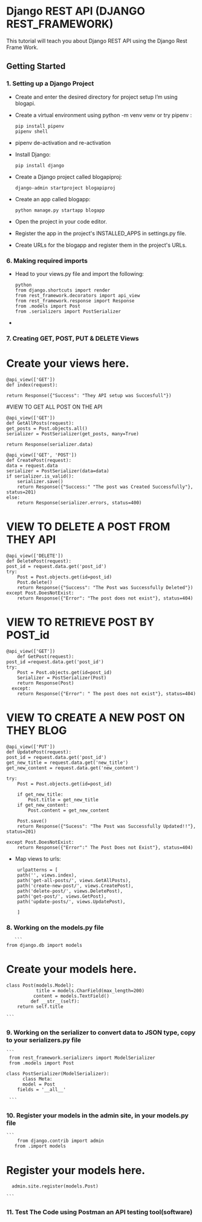 # Django REST API (DJANGO REST_FRAMEWORK)

This tutorial will teach you about Django REST API using the Django Rest Frame Work.

## Getting Started

### 1. Setting up a Django Project

- Create and enter the desired directory for project setup I’m using blogapi.

- Create a virtual environment using python -m venv venv or try pipenv :

    ``` shell
    pip install pipenv
    pipenv shell
    ```

- pipenv de-activation and re-activation

- Install Django:

    ```shell
    pip install django
    ```

- Create a Django project called blogapiproj:

    ```shell
    django-admin startproject blogapiproj
    ```

- Create an app called blogapp:

    ```shell
    python manage.py startapp blogapp
    ```

- Open the project in your code editor.


- Register the app in the project's INSTALLED_APPS in 
settings.py file.

- Create URLs for the blogapp and register them in the project's URLs.

### 6. Making required imports

- Head to your views.py file and import the following:

  ```
  python
  from django.shortcuts import render
  from rest_framework.decorators import api_view
  from rest_framework.response import Response
  from .models import Post
  from .serializers import PostSerializer 

*
    ```


### 7. Creating GET, POST, PUT & DELETE Views

# Create your views here.
    @api_view(['GET'])
    def index(request):
    
    return Response({"Success": "They API setup was Succesfull"})
    
#VIEW TO GET ALL POST ON THE API
       
    @api_view(['GET'])
    def GetAllPosts(request):
    get_posts = Post.objects.all()
    serializer = PostSerializer(get_posts, many=True)
    
    return Response(serializer.data)

    @api_view(['GET', 'POST'])
    def CreatePost(request):
    data = request.data
    serializer = PostSerializer(data=data)
    if serializer.is_valid():
        serializer.save()
        return Response({"Success:" "The post was Created Successfully"}, status=201)  
    else:
        return Response(serializer.errors, status=400)  
    
# VIEW TO DELETE A POST FROM THEY API
    @api_view(['DELETE'])
    def DeletePost(request):
    post_id = request.data.get('post_id')
    try:
        Post = Post.objects.get(id=post_id)
        Post.delete()
        return Response({"Success": "The Post was Successfully Deleted"})
    except Post.DoesNotExist:
        return Response({"Error": "The post does not exist"}, status=404)
    
    
    
# VIEW TO RETRIEVE POST BY POST_id
    @api_view(['GET'])
        def GetPost(request):
    post_id =request.data.get('post_id')
    try:
        Post = Post.objects.get(id=post_id)
        Serializer = PostSerializer(Post)
        return Response(Post)
      except:
        return Response({"Error": " The post does not exist"}, status=404)
    
    
# VIEW TO CREATE A NEW POST ON THEY BLOG
    @api_view(['PUT'])
    def UpdatePost(request):
    post_id = request.data.get('post_id')
    get_new_title = request.data.get('new_title')
    get_new_content = request.data.get('new_content')
    
    try:
        Post = Post.objects.get(id=post_id)
        
        if get_new_title:
            Post.title = get_new_title
        if get_new_content:
            Post.content = get_new_content
            
        Post.save()
        return Response({"Sucess": "The Post was Successfully Updated!!"}, status=201)
    
    except Post.DoesNotExist:
        return Response({"Error":" The Post Does not Exist"}, status=404)
        

- Map views to urls:

```
    urlpatterns = [
    path('', views.index),
    path('get-all-posts/', views.GetAllPosts),
    path('create-new-post/', views.CreatePost),
    path('delete-post/', views.DeletePost),
    path('get-post/', views.GetPost),
    path('update-posts/', views.UpdatePost),

    ]

```

### 8. Working on the models.py file

       ``` 
    from django.db import models
 # Create your models here.
    class Post(models.Model):
               title = models.CharField(max_length=200)
              content = models.TextField()
             def __str__(self):
        return self.title

    ```
        

### 9. Working on the serializer to convert data to JSON type, copy to your serializers.py file
    
    ```  
     from rest_framework.serializers import ModelSerializer
     from .models import Post

    class PostSerializer(ModelSerializer):
          class Meta:
          model = Post
        fields = '__all__'
        
     ```
### 10. Register your models in the admin site, in your models.py file

    ```  
        from django.contrib import admin
       from .import models

   # Register your models here.
      admin.site.register(models.Post)

    ```

### 11. Test The Code using Postman an API testing tool(software)




